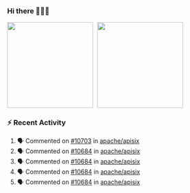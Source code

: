 ### Hi there 👋👋👋

<div style="display: flex; gap: 10px;">
  <img height="200px" src="https://github-readme-stats.vercel.app/api?username=Vacant2333&show_icons=true&theme=flag-india&count_private=true&hide_rank=true&include_all_commits=true">
  <img height="200px" src="https://github-readme-stats.vercel.app/api/top-langs/?username=Vacant2333&layout=donut">
</div>

### :zap: Recent Activity

<!--START_SECTION:activity-->
1. 🗣 Commented on [#10703](https://github.com/apache/apisix/pull/10703#issuecomment-1868846237) in [apache/apisix](https://github.com/apache/apisix)
2. 🗣 Commented on [#10684](https://github.com/apache/apisix/issues/10684#issuecomment-1866123146) in [apache/apisix](https://github.com/apache/apisix)
3. 🗣 Commented on [#10684](https://github.com/apache/apisix/issues/10684#issuecomment-1865643633) in [apache/apisix](https://github.com/apache/apisix)
4. 🗣 Commented on [#10684](https://github.com/apache/apisix/issues/10684#issuecomment-1865637612) in [apache/apisix](https://github.com/apache/apisix)
5. 🗣 Commented on [#10684](https://github.com/apache/apisix/issues/10684#issuecomment-1865636273) in [apache/apisix](https://github.com/apache/apisix)
<!--END_SECTION:activity-->
